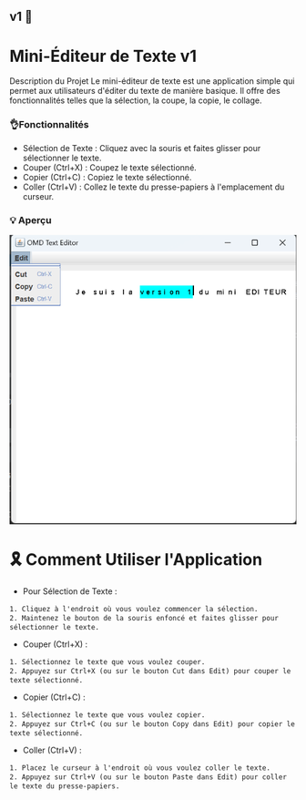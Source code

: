 ## v1 🥇
# Mini-Éditeur de Texte v1 
Description du Projet
Le mini-éditeur de texte est une application simple qui permet aux utilisateurs d'éditer du texte de manière basique. 
Il offre des fonctionnalités telles que la sélection, la coupe, la copie, le collage.

### 👌Fonctionnalités
- Sélection de Texte : Cliquez avec la souris et faites glisser pour sélectionner le texte.
- Couper (Ctrl+X) : Coupez le texte sélectionné.
- Copier (Ctrl+C) : Copiez le texte sélectionné.
- Coller (Ctrl+V) : Collez le texte du presse-papiers à l'emplacement du curseur.

### 💡 Aperçu
![preview img](/preview.png)

# 🎗️ Comment Utiliser l'Application
- Pour Sélection de Texte :

```
1. Cliquez à l'endroit où vous voulez commencer la sélection.
2. Maintenez le bouton de la souris enfoncé et faites glisser pour sélectionner le texte.
```
- Couper (Ctrl+X) :
``` 
1. Sélectionnez le texte que vous voulez couper.
2. Appuyez sur Ctrl+X (ou sur le bouton Cut dans Edit) pour couper le texte sélectionné.
```

- Copier (Ctrl+C) :
```
1. Sélectionnez le texte que vous voulez copier.
2. Appuyez sur Ctrl+C (ou sur le bouton Copy dans Edit) pour copier le texte sélectionné.
```


- Coller (Ctrl+V) :
```
1. Placez le curseur à l'endroit où vous voulez coller le texte.
2. Appuyez sur Ctrl+V (ou sur le bouton Paste dans Edit) pour coller le texte du presse-papiers.
```

